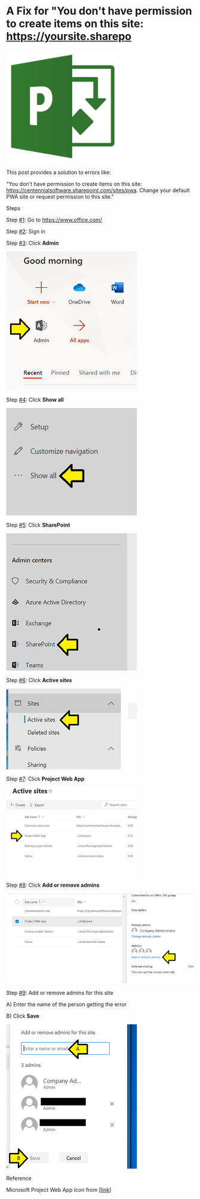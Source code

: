 # A Fix for "You don't have permission to create items on this site: https://yoursite.sharepo

![microsoft_web_app_icon_1](microsoft_web_app_icon_1.png)

This post provides a solution to errors like:

"You don't have permission to create items on this site: https://centennialsoftware.sharepoint.com/sites/pwa. Change your default PWA site or request permission to this site."

Steps

Step [#1](https://www.centennialsoftwaresolutions.com/blog/hashtags/1): Go to [https://www.office.com/ ](http://www.office.com/)

Step [#2](https://www.centennialsoftwaresolutions.com/blog/hashtags/2): Sign in

Step [#3](https://www.centennialsoftwaresolutions.com/blog/hashtags/3): Click **Admin**

![click_admin_2](click_admin_2.png)

Step [#4](https://www.centennialsoftwaresolutions.com/blog/hashtags/4): Click **Show all**

![show_all_3](show_all_3.png)

Step [#5](https://www.centennialsoftwaresolutions.com/blog/hashtags/5): Click **SharePoint**

![sharepoint_4](sharepoint_4.png)

Step [#6](https://www.centennialsoftwaresolutions.com/blog/hashtags/6): Click **Active sites**

![active_sites_5](active_sites_5.png)

Step [#7](https://www.centennialsoftwaresolutions.com/blog/hashtags/7): Click **Project Web App**

![project_web_app_6](project_web_app_6.png)

Step [#8](https://www.centennialsoftwaresolutions.com/blog/hashtags/8): Click **Add or remove admins**

![add_or_remove_admins_7](add_or_remove_admins_7.png)

Step [#9](https://www.centennialsoftwaresolutions.com/blog/hashtags/9): Add or remove admins for this site

A) Enter the name of the person getting the error

B) Click **Save**

![save_admin_changes_8](save_admin_changes_8.png)

Reference

Microsoft Project Web App icon from \[[link](http://images.app.goo.gl/B3MvVvo9stPShS5e6)\]